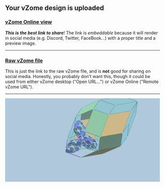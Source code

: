 ## Your vZome design is uploaded

### [vZome Online view][embed]

***This is the best link to share***!  The link is *embeddable* because it will render in social media (e.g. Discord, Twitter, FaceBook...) with a proper title and a preview image.

---

### [Raw vZome file][raw]

This is just the link to the raw vZome file, and is **not** good for
sharing on social media.
Honestly, you probably don't want this, though it could be used from either
vZome desktop ("Open URL...") or vZome Online ("Remote vZome URL").

---

![Image](<Tetra-6-zone-hybrid.png>)


[embed]: <https://vzome.com/app/embed.py?url=https://raw.githubusercontent.com/ThynStyx/vzome-sharing/main/2021/09/11/22-23-49-Tetra-6-zone-hybrid/Tetra-6-zone-hybrid.vZome>
[raw]: <https://raw.githubusercontent.com/ThynStyx/vzome-sharing/main/2021/09/11/22-23-49-Tetra-6-zone-hybrid/Tetra-6-zone-hybrid.vZome>
